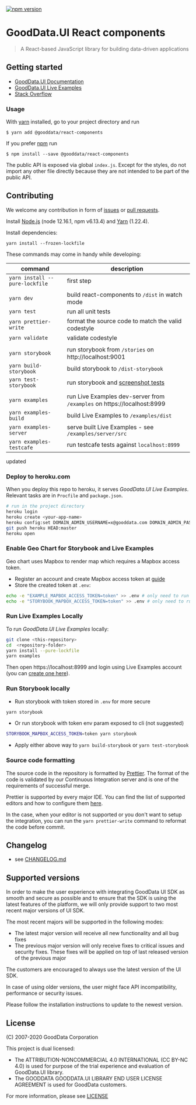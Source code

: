[![npm version](https://badge.fury.io/js/%40gooddata%2Freact-components.svg)](https://www.npmjs.com/package/@gooddata/react-components)

# GoodData.UI React components
> A React-based JavaScript library for building data-driven applications

## Getting started
- [GoodData.UI Documentation](http://sdk.gooddata.com/gooddata-ui/)
- [GoodData.UI Live Examples](https://gooddata-examples.herokuapp.com/)
- [Stack Overflow](https://stackoverflow.com/questions/tagged/gooddata)

### Usage
With [yarn](https://yarnpkg.com) installed, go to your project directory and run
```
$ yarn add @gooddata/react-components
```
If you prefer [npm](npmjs.com) run
```
$ npm install --save @gooddata/react-components
```

The public API is exposed via global `index.js`. Except for the styles, do not import any other file directly
because they are not intended to be part of the public API.

## Contributing

We welcome any contribution in form of [issues](https://github.com/gooddata/gooddata-react-components/issues) or [pull requests](https://github.com/gooddata/gooddata-react-components/pulls).

Install [Node.js](http://nodejs.org) (node 12.16.1, npm v6.13.4) and [Yarn](https://classic.yarnpkg.com) (1.22.4).

Install dependencies:
```
yarn install --frozen-lockfile
```

These commands may come in handy while developing:

| command | description |
| ------- | ----------- |
| `yarn install --pure-lockfile` | first step |
| ||
| `yarn dev` | build react-components to `/dist` in watch mode |
| `yarn test` | run all unit tests |
| `yarn prettier-write` | format the source code to match the valid codestyle |
| `yarn validate` | validate codestyle |
| ||
| `yarn storybook` | run storybook from `/stories` on http://localhost:9001 |
| `yarn build-storybook` | build storybook to `/dist-storybook` |
| `yarn test-storybook` | run storybook and [screenshot tests](https://github.com/gooddata/gdc-client-utils/tree/master/test-storybook) |
| ||
| `yarn examples` | run Live Examples dev-server from `/examples` on https://localhost:8999 |
| `yarn examples-build` | build Live Examples to `/examples/dist` |
| `yarn examples-server` | serve built Live Examples - see `/examples/server/src` |
| `yarn examples-testcafe` | run testcafe tests against `localhost:8999` |
updated
### Deploy to heroku.com
When you deploy this repo to heroku, it serves *GoodData.UI Live Examples*.
Relevant tasks are in `Procfile` and `package.json`.

```bash
# run in the project directory
heroku login
heroku create <your-app-name>
heroku config:set DOMAIN_ADMIN_USERNAME=x@gooddata.com DOMAIN_ADMIN_PASSWORD=xy PROJECT_ID_TO_ASSIGN=xms7ga4tf3g3nzucd8380o2bev8oeknp
git push heroku HEAD:master
heroku open
```
### Enable Geo Chart for Storybook and Live Examples
Geo chart uses Mapbox to render map which requires a Mapbox access token.
- Register an account and create Mapbox access token at [guide](https://docs.mapbox.com/help/how-mapbox-works/access-tokens/)
- Store the created token at `.env`:
```bash
echo -e "EXAMPLE_MAPBOX_ACCESS_TOKEN=token" >> .env # only need to run once
echo -e "STORYBOOK_MAPBOX_ACCESS_TOKEN=token" >> .env # only need to run once
```

### Run Live Examples Locally
To run *GoodData.UI Live Examples* locally:
```bash
git clone <this-repository>
cd  <repository-folder>
yarn install --pure-lockfile
yarn examples
```
Then open https://localhost:8999 and login using Live Examples account (you can [create one here](https://gooddata-examples.herokuapp.com/registration)).

### Run Storybook locally
- Run storybook with token stored in `.env` for more secure
```bash
yarn storybook
```
- Or run storybook with token env param exposed to cli (not suggested)
```bash
STORYBOOK_MAPBOX_ACCESS_TOKEN=token yarn storybook
```
- Apply either above way to `yarn build-storybook` or `yarn test-storybook`

### Source code formatting
The source code in the repository is formatted by [Prettier](https://prettier.io/).
The format of the code is validated by our Continuous Integration server and is one of the requirements of successful merge.

Prettier is supported by every major IDE. You can find the list of supported editors and how to configure them [here](https://prettier.io/docs/en/editors.html).

In the case, when your editor is not supported or you don't want to setup the integration, you can run the `yarn prettier-write` command to reformat the code before commit.

## Changelog

- see [CHANGELOG.md](CHANGELOG.md)

## Supported versions

In order to make the user experience with integrating GoodData UI SDK as smooth and secure as possible and to ensure that the SDK is using the latest features of the platform, we will only provide support to two most recent major versions of UI SDK.

The most recent majors will be supported in the following modes:

- The latest major version will receive all new functionality and all bug fixes
- The previous major version will only receive fixes to critical issues and security fixes. These fixes will be applied on top of last released version of the previous major

The customers are encouraged to always use the latest version of the UI SDK.

In case of using older versions, the user might face API incompatibility, performance or security issues.

Please follow the installation instructions to update to the newest version.

## License

(C) 2007-2020 GoodData Corporation

This project is dual licensed:

- The ATTRIBUTION-NONCOMMERCIAL 4.0 INTERNATIONAL (CC BY-NC 4.0) is used for purpose of the trial experience and evaluation of GoodData.UI library.
- The GOODDATA GOODDATA.UI LIBRARY END USER LICENSE AGREEMENT is used for GoodData customers.

For more information, please see [LICENSE](https://github.com/gooddata/gooddata-react-components/blob/master/LICENSE)
